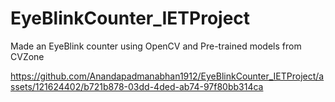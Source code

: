 # EyeBlinkCounter_IETProject
Made an EyeBlink counter using OpenCV and Pre-trained models from CVZone


https://github.com/Anandapadmanabhan1912/EyeBlinkCounter_IETProject/assets/121624402/b721b878-03dd-4ded-ab74-97f80bb314ca

